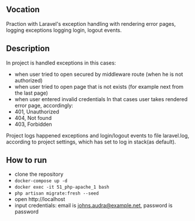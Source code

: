 ## Vocation
Praction with Laravel's exception handling with rendering error pages, logging exceptions
logging login, logout events.

## Description
In project is handled exceptions in this cases:
* when user tried to open secured by middleware route (when he is not authorized)
* when user tried to open page that is not exists (for example next from the last page)
* when user entered invalid credentials
In that cases user takes rendered error page, accordingly:
* 401, Unauthorized
* 404, Not found
* 403, Forbidden

Project logs happened exceptions and login/logout events to file laravel.log, according to project
settings, which has set to log in stack(as default).

## How to run
* clone the repository
* ```docker-compose up -d```
* ```docker exec -it 51_php-apache_1 bash```
* ```php artisan migrate:fresh --seed```
* open http://localhost
* input credentials: email is johns.audra@example.net, password is password


